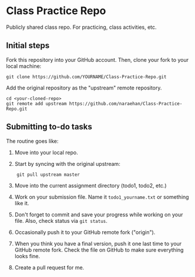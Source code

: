 # Class Practice Repo

Publicly shared class repo. For practicing, class activities, etc.

## Initial steps
Fork this repository into your GitHub account. Then, clone your fork to your local machine: 

    git clone https://github.com/YOURNAME/Class-Practice-Repo.git

Add the original repository as the "upstream" remote repository. 

    cd <your-cloned-repo>
    git remote add upstream https://github.com/naraehan/Class-Practice-Repo.git

## Submitting to-do tasks

The routine goes like:

1. Move into your local repo. 

2. Start by syncing with the original upstream: 

```git
	git pull upstream master
```

3. Move into the current assignment directory (todo1, todo2, etc.)

4. Work on your submission file. Name it `todo1_yourname.txt` or something like it. 

5. Don't forget to commit and save your progress while working on your file. Also, check status via `git status`. 

6. Occasionally push it to your GitHub remote fork ("origin"). 

7. When you think you have a final version, push it one last time to your GitHub remote fork. Check the file on GitHub to make sure everything looks fine. 

8. Create a pull request for me. 


